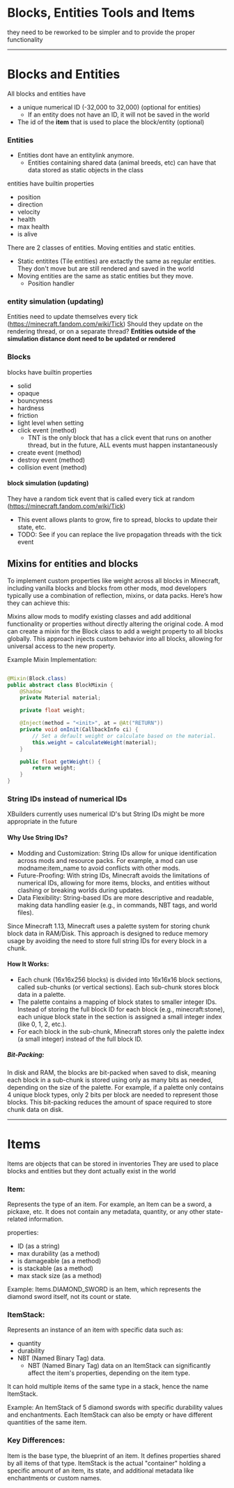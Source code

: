 # Blocks, Entities Tools and Items

they need to be reworked to be simpler and to provide the proper functionality

---------------------------------------------------------------------

# Blocks and Entities

All blocks and entities have

- a unique numerical ID (-32,000 to 32,000) (optional for entities)
    - If an entity does not have an ID, it will not be saved in the world
- The id of the **item** that is used to place the block/entity (optional)

### Entities

* Entities dont have an entitylink anymore.
    * Entities containing shared data (animal breeds, etc) can have that data stored as static objects in the class

entities have builtin properties

- position
- direction
- velocity
- health
- max health
- is alive

There are 2 classes of entities. Moving entities and static entities.

* Static entitites (Tile entities) are extactly the same as regular entities. They don't move but are still rendered and
  saved in the world
* Moving entities are the same as static entities but they move.
    * Position handler

### entity simulation (updating)
Entities need to update themselves every tick (https://minecraft.fandom.com/wiki/Tick)
Should they update on the rendering thread, or on a separate thread?
**Entities outside of the simulation distance dont need to be updated or rendered**


### Blocks

blocks have builtin properties

- solid
- opaque
- bouncyness
- hardness
- friction
- light level when setting
- click event (method)
    - TNT is the only block that has a click event that runs on another thread, but in the future, ALL events must
      happen instantaneously
- create event (method)
- destroy event (method)
- collision event (method)

#### block simulation (updating)
They have a random tick event that is called every tick at random (https://minecraft.fandom.com/wiki/Tick)
* This event allows plants to grow, fire to spread, blocks to update their state, etc.
* TODO: See if you can replace the live propagation threads with the tick event




## Mixins for entities and blocks

To implement custom properties like weight across all blocks in Minecraft, including vanilla blocks and blocks from
other mods, mod developers typically use a combination of reflection, mixins, or data packs. Here’s how they can achieve
this:

Mixins allow mods to modify existing classes and add additional functionality or properties without directly altering
the original code.
A mod can create a mixin for the Block class to add a weight property to all blocks globally.
This approach injects custom behavior into all blocks, allowing for universal access to the new property.

Example Mixin Implementation:

```java

@Mixin(Block.class)
public abstract class BlockMixin {
    @Shadow
    private Material material;

    private float weight;

    @Inject(method = "<init>", at = @At("RETURN"))
    private void onInit(CallbackInfo ci) {
        // Set a default weight or calculate based on the material.
        this.weight = calculateWeight(material);
    }

    public float getWeight() {
        return weight;
    }
}
```

### String IDs instead of numerical IDs

XBuilders currently uses numerical ID's but String IDs might be more appropriate in the future

#### Why Use String IDs?

- Modding and Customization: String IDs allow for unique identification across mods and resource packs. For example, a
  mod can use modname:item_name to avoid conflicts with other mods.
- Future-Proofing: With string IDs, Minecraft avoids the limitations of numerical IDs, allowing for more items, blocks,
  and entities without clashing or breaking worlds during updates.
- Data Flexibility: String-based IDs are more descriptive and readable, making data handling easier (e.g., in commands,
  NBT tags, and world files).

Since Minecraft 1.13, Minecraft uses a palette system for storing chunk block data in RAM/Disk. This approach is
designed to reduce memory usage by avoiding the need to store full string IDs for every block in a chunk.

#### How It Works:

- Each chunk (16x16x256 blocks) is divided into 16x16x16 block sections, called sub-chunks (or vertical sections). Each
  sub-chunk stores block data in a palette.
- The palette contains a mapping of block states to smaller integer IDs. Instead of storing the full block ID for each
  block (e.g., minecraft:stone), each unique block state in the section is assigned a small integer index (like 0, 1, 2,
  etc.).
- For each block in the sub-chunk, Minecraft stores only the palette index (a small integer) instead of the full block
  ID.

##### Bit-Packing:

In disk and RAM, the blocks are bit-packed when saved to disk, meaning each block in a sub-chunk is stored using only as
many bits as needed, depending on the size of the palette.
For example, if a palette only contains 4 unique block types, only 2 bits per block are needed to represent those
blocks.
This bit-packing reduces the amount of space required to store chunk data on disk.













---------------------------------------------------------------------


# Items

Items are objects that can be stored in inventories
They are used to place blocks and entities but they dont actually exist in the world

### Item:

Represents the type of an item. For example, an Item can be a sword, a pickaxe, etc.
It does not contain any metadata, quantity, or any other state-related information.

properties:

- ID (as a string)
- max durability (as a method)
- is damageable (as a method)
- is stackable (as a method)
- max stack size (as a method)

Example: Items.DIAMOND_SWORD is an Item, which represents the diamond sword itself, not its count or state.

### ItemStack:

Represents an instance of an item with specific data such as:

- quantity
- durability
- NBT (Named Binary Tag) data.
    - NBT (Named Binary Tag) data on an ItemStack can significantly affect the item's properties, depending on the item
      type.

It can hold multiple items of the same type in a stack, hence the name ItemStack.

Example: An ItemStack of 5 diamond swords with specific durability values and enchantments. Each ItemStack can also be
empty or have different quantities of the same item.

### Key Differences:

Item is the base type, the blueprint of an item. It defines properties shared by all items of that type.
ItemStack is the actual "container" holding a specific amount of an item, its state, and additional metadata like
enchantments or custom names.

